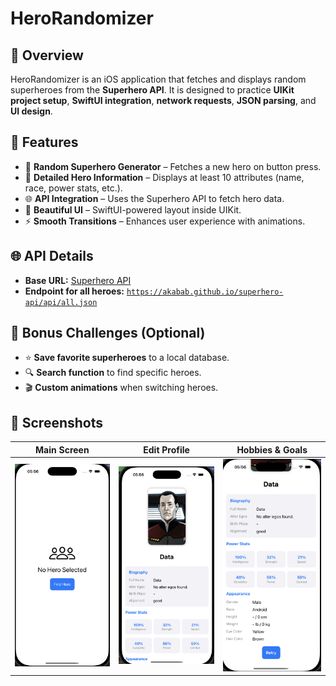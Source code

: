 # HeroRandomizer

## 📌 Overview
HeroRandomizer is an iOS application that fetches and displays random superheroes from the **Superhero API**. It is designed to practice **UIKit project setup**, **SwiftUI integration**, **network requests**, **JSON parsing**, and **UI design**.

## 🚀 Features
- 🎲 **Random Superhero Generator** – Fetches a new hero on button press.
- 🦸 **Detailed Hero Information** – Displays at least 10 attributes (name, race, power stats, etc.).
- 🌐 **API Integration** – Uses the Superhero API to fetch hero data.
- 🎨 **Beautiful UI** – SwiftUI-powered layout inside UIKit.
- ⚡ **Smooth Transitions** – Enhances user experience with animations.

## 🌐 API Details
- **Base URL:** [Superhero API](https://akabab.github.io/superhero-api/)
- **Endpoint for all heroes:** [`https://akabab.github.io/superhero-api/api/all.json`](https://akabab.github.io/superhero-api/api/all.json)

## 🎯 Bonus Challenges (Optional)
- ⭐ **Save favorite superheroes** to a local database.
- 🔍 **Search function** to find specific heroes.
- 🎬 **Custom animations** when switching heroes.

## 📸 Screenshots  

| Main Screen | Edit Profile | Hobbies & Goals |
|------------|-------------|----------------|
| ![Main Screen](screenshots/screenshot1.png) | ![Edit Profile](screenshots/screenshot2.png) | ![Hobbies & Goals](screenshots/screenshot3.png) |
